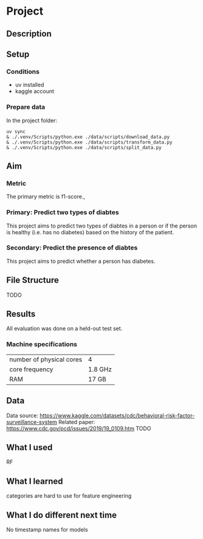 
# Project

## Description

## Setup

### Conditions

* uv installed
* kaggle account

### Prepare data

In the project folder:

```
uv sync
& ./.venv/Scripts/python.exe ./data/scripts/download_data.py
& ./.venv/Scripts/python.exe ./data/scripts/transform_data.py
& ./.venv/Scripts/python.exe ./data/scripts/split_data.py
```

## Aim

### Metric

The primary metric is f1-score.,

### Primary: Predict two types of diabtes

This project aims to predict two types of diabtes in a person or if the person is healthy (i.e. has no diabetes) based on the history of the patient.

### Secondary: Predict the presence of diabtes

This project aims to predict whether a person has diabetes.

## File Structure

TODO

## Results

All evaluation was done on a held-out test set.

### Machine specifications

| | |
| - | - |
| number of physical cores | 4 |
| core frequency | 1.8 GHz |
| RAM | 17 GB |

## Data

Data source: <https://www.kaggle.com/datasets/cdc/behavioral-risk-factor-surveillance-system>
Related paper: <https://www.cdc.gov/pcd/issues/2019/19_0109.htm>
TODO

## What I used

RF

## What I learned

categories are hard to use for feature engineering

## What I do different next time

No timestamp names for models